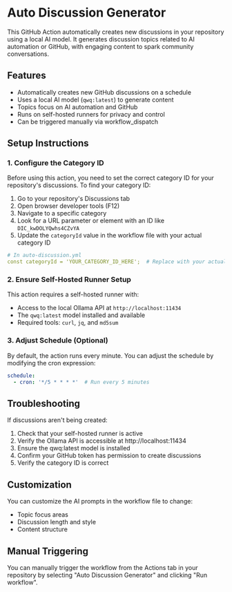 # Auto Discussion Generator

This GitHub Action automatically creates new discussions in your repository using a local AI model. It generates discussion topics related to AI automation or GitHub, with engaging content to spark community conversations.

## Features

- Automatically creates new GitHub discussions on a schedule
- Uses a local AI model (`qwq:latest`) to generate content
- Topics focus on AI automation and GitHub
- Runs on self-hosted runners for privacy and control
- Can be triggered manually via workflow_dispatch

## Setup Instructions

### 1. Configure the Category ID

Before using this action, you need to set the correct category ID for your repository's discussions. To find your category ID:

1. Go to your repository's Discussions tab
2. Open browser developer tools (F12)
3. Navigate to a specific category
4. Look for a URL parameter or element with an ID like `DIC_kwDOLYQwhs4CZvYA`
5. Update the `categoryId` value in the workflow file with your actual category ID

```yaml
# In auto-discussion.yml
const categoryId = 'YOUR_CATEGORY_ID_HERE';  # Replace with your actual category ID
```

### 2. Ensure Self-Hosted Runner Setup

This action requires a self-hosted runner with:

- Access to the local Ollama API at `http://localhost:11434`
- The `qwq:latest` model installed and available
- Required tools: `curl`, `jq`, and `md5sum`

### 3. Adjust Schedule (Optional)

By default, the action runs every minute. You can adjust the schedule by modifying the cron expression:

```yaml
schedule:
  - cron: '*/5 * * * *'  # Run every 5 minutes
```

## Troubleshooting

If discussions aren't being created:

1. Check that your self-hosted runner is active
2. Verify the Ollama API is accessible at http://localhost:11434
3. Ensure the qwq:latest model is installed
4. Confirm your GitHub token has permission to create discussions
5. Verify the category ID is correct

## Customization

You can customize the AI prompts in the workflow file to change:

- Topic focus areas
- Discussion length and style
- Content structure

## Manual Triggering

You can manually trigger the workflow from the Actions tab in your repository by selecting "Auto Discussion Generator" and clicking "Run workflow". 